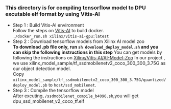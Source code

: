 ### This directory is for compiling tensorflow model to DPU excutable elf format by using Vitis-AI  
* Step 1 : Build Vitis-AI environment  
Follow the steps on [Vitis-AI](https://github.com/Xilinx/Vitis-AI/blob/master/README.md) to build docker.  
`./docker_run.sh xilinx/vitis-ai-gpu:latest` 
* Step 2 : Download tensorflow models from Xilinx AI model zoo  
**To download .pb file only, run `sh download_deploy_model.sh` and you can skip the following instructions in this step**
You can get models by following the instructions on [Xilinx/Vitis-AI/AI-Model-Zoo](https://github.com/Xilinx/Vitis-AI/tree/master/AI-Model-Zoo) 
In our project , we use xilinx_model_sample/tf_ssdmobilenetv2_coco_300_300_3.75G as our object detection model.  
Copy `xilinx_model_sample/tf_ssdmobilenetv2_coco_300_300_3.75G/quantized/deploy_model.pb` to `host/ssd_mobilenet`.  
* Step 3 : Compile the tensorflow model  
After excuting`./ssdmobilenet_compile_b4096.sh`,you will get dpu_ssd_mobilenet_v2_coco_tf.elf 
